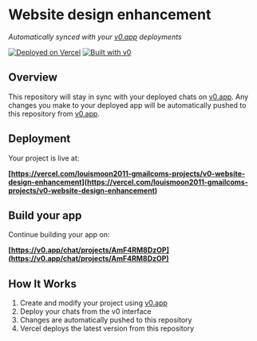 # Website design enhancement

*Automatically synced with your [v0.app](https://v0.app) deployments*

[![Deployed on Vercel](https://img.shields.io/badge/Deployed%20on-Vercel-black?style=for-the-badge&logo=vercel)](https://vercel.com/louismoon2011-gmailcoms-projects/v0-website-design-enhancement)
[![Built with v0](https://img.shields.io/badge/Built%20with-v0.app-black?style=for-the-badge)](https://v0.app/chat/projects/AmF4RM8DzOP)

## Overview

This repository will stay in sync with your deployed chats on [v0.app](https://v0.app).
Any changes you make to your deployed app will be automatically pushed to this repository from [v0.app](https://v0.app).

## Deployment

Your project is live at:

**[https://vercel.com/louismoon2011-gmailcoms-projects/v0-website-design-enhancement](https://vercel.com/louismoon2011-gmailcoms-projects/v0-website-design-enhancement)**

## Build your app

Continue building your app on:

**[https://v0.app/chat/projects/AmF4RM8DzOP](https://v0.app/chat/projects/AmF4RM8DzOP)**

## How It Works

1. Create and modify your project using [v0.app](https://v0.app)
2. Deploy your chats from the v0 interface
3. Changes are automatically pushed to this repository
4. Vercel deploys the latest version from this repository
